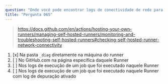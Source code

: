 ```yaml
---
question: "Onde você pode encontrar logs de conectividade de rede para um runner self-hosted do GitHub?"
title: "Pergunta 065"
---
```


> https://docs.github.com/en/actions/hosting-your-own-runners/managing-self-hosted-runners/monitoring-and-troubleshooting-self-hosted-runners#checking-self-hosted-runner-network-connectivity
1. [x] Na pasta `_diag` diretamente na máquina do runner
1. [ ] No GitHub.com na página específica daquele Runner
1. [ ] Nos logs de execução de um job que foi executado naquele Runner
1. [ ] Nos logs de execução de um job que foi executado naquele Runner com log de depuração ativado
